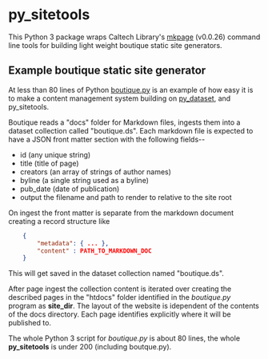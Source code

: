 
# py_sitetools

This Python 3 package wraps Caltech Library's 
[mkpage](https://github.com/caltechlibrary/mkpage) (v0.0.26) 
command line tools for building light weight boutique static
 site generators.

## Example boutique static site generator

At less than 80 lines of Python [boutique.py](boutique.py) 
is an example of how easy it is to make a content management
system building on 
[py_dataset](https://github.com/caltechlibrary/py_dataset), 
and py_sitetools. 

Boutique reads a "docs" folder for Markdown files, ingests them
into a dataset collection called "boutique.ds". Each markdown
file is expected to have a JSON front matter section with the
following fields--

+ id (any unique string)
+ title (title of page)
+ creators (an array of strings of author names)
+ byline (a single string used as a byline)
+ pub_date (date of publication)
+ output the filename and path to render to relative to the site root

On ingest the front matter is separate from the markdown document 
creating a record structure like

```json
    {
        "metadata": { ... },
        "content" : PATH_TO_MARKDOWN_DOC
    }
```

This will get saved in the dataset collection named "boutique.ds".

After page ingest the collection content is iterated over creating
the described pages in the "htdocs" folder identified in the 
_boutique.py_ program as **site_dir**. The layout of the website
is idependent of the contents of the docs directory. Each page
identifies explicitly where it will be published to.

The whole Python 3 script for _boutique.py_ is about 80 lines, the whole
**py_sitetools** is under 200 (including boutque.py).



